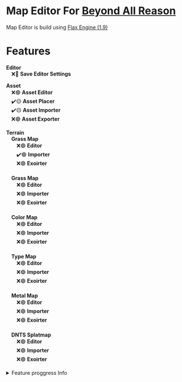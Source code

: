 # Map Editor For [Beyond All Reason](https://www.beyondallreason.info)<br>
Map Editor is build using [Flax Engine (1.9)](https://flaxengine.com)

# Features

**Editor**<br>
&emsp;❌🔴 **Save Editor Settings**<br>

**Asset**<br>
&emsp;❌🟣 **Asset Editor**<br>
&emsp;✔️🟡 **Asset Placer**<br>
&emsp;✔️🟡 **Asset Importer**<br>
&emsp;❌🟣 **Asset Exporter**<br>



**Terrain**<br>
&emsp;**Grass Map**<br>
&emsp;&emsp;❌🟣 **Editor**<br>
&emsp;&emsp;✔️🟢 **Importer**<br>
&emsp;&emsp;❌🟣 **Exoirter**<br>
<br>
&emsp;**Grass Map**<br>
&emsp;&emsp;❌🟣 **Editor**<br>
&emsp;&emsp;❌🟣 **Importer**<br>
&emsp;&emsp;❌🟣 **Exoirter**<br>
<br>
&emsp;**Color Map**<br>
&emsp;&emsp;❌🟣 **Editor**<br>
&emsp;&emsp;❌🟣 **Importer**<br>
&emsp;&emsp;❌🟣 **Exoirter**<br>
<br>
&emsp;**Type Map**<br>
&emsp;&emsp;❌🟣 **Editor**<br>
&emsp;&emsp;❌🟣 **Importer**<br>
&emsp;&emsp;❌🟣 **Exoirter**<br>
<br>
&emsp;**Metal Map**<br>
&emsp;&emsp;❌🟣 **Editor**<br>
&emsp;&emsp;❌🟣 **Importer**<br>
&emsp;&emsp;❌🟣 **Exoirter**<br>
<br>
&emsp;**DNTS Splatmap**<br>
&emsp;&emsp;❌🟣 **Editor**<br>
&emsp;&emsp;❌🟣 **Importer**<br>
&emsp;&emsp;❌🟣 **Exoirter**<br>

<details>
<summary>Feature proggress Info</summary>
🔴 - will be added but, no one is working on it <br>
🟠 - work on a feature has started <br>
🟡 - fresh out of the owen (incompilte) <br>
🟢 - ready for use but in testing <br>
🔵 - stabile no bugs <br>
🟣 - Planed but maybe never added<br>
❌ - not iplemented <br>
✔️ - done and usable <br>
</details>
